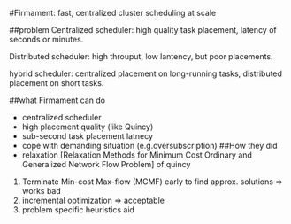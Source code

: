 #Firmament: fast, centralized cluster scheduling at scale

##problem
Centralized scheduler: high quality task placement, latency of seconds or minutes.

Distributed scheduler: high throuput, low lantency, but poor placements.

hybrid scheduler: centralized placement on long-running tasks, distributed placement on short tasks.

##what Firmament can do
* centralized scheduler
* high placement quality (like Quincy)
* sub-second task placement latnecy
* cope with demanding situation (e.g.oversubscription)
##How they did
* relaxation [Relaxation Methods for Minimum Cost Ordinary and Generalized Network Flow Problem] of quincy

1. Terminate Min-cost Max-flow (MCMF) early to find approx. solutions => works bad
2. incremental optimization => acceptable
3.  problem specific heuristics aid

